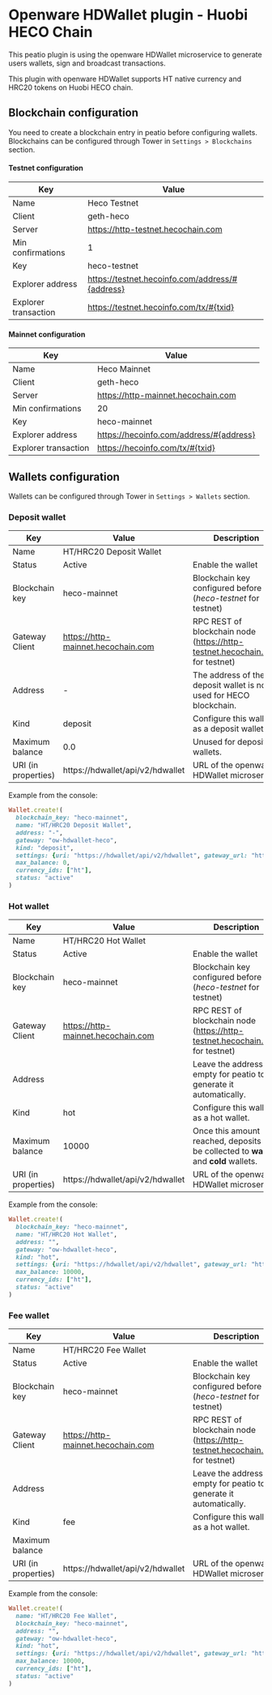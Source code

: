 # Openware HDWallet plugin - Huobi HECO Chain

This peatio plugin is using the openware HDWallet microservice to generate users wallets, sign and broadcast transactions.

This plugin with openware HDWallet supports HT native currency and HRC20 tokens on Huobi HECO chain.

#### 

## Blockchain configuration

You need to create a blockchain entry in peatio before configuring wallets. 
Blockchains can be configured through Tower in `Settings > Blockchains` section.

#### Testnet configuration

| Key                  | Value                                           |
| -------------------- | ----------------------------------------------- |
| Name                 | Heco Testnet                                    |
| Client               | geth-heco                                       |
| Server               | https://http-testnet.hecochain.com              |
| Min confirmations    | 1                                               |
| Key                  | heco-testnet                                    |
| Explorer address     | https://testnet.hecoinfo.com/address/#{address} |
| Explorer transaction | https://testnet.hecoinfo.com/tx/#{txid}         |

#### Mainnet configuration

| Key                  | Value                                   |
| -------------------- | --------------------------------------- |
| Name                 | Heco Mainnet                            |
| Client               | geth-heco                               |
| Server               | https://http-mainnet.hecochain.com      |
| Min confirmations    | 20                                      |
| Key                  | heco-mainnet                            |
| Explorer address     | https://hecoinfo.com/address/#{address} |
| Explorer transaction | https://hecoinfo.com/tx/#{txid}         |



## Wallets configuration

Wallets can be configured through Tower in `Settings > Wallets` section.

### Deposit wallet

| Key                 | Value                              | Description                                                  |
| ------------------- | ---------------------------------- | ------------------------------------------------------------ |
| Name                | HT/HRC20 Deposit Wallet            |                                                              |
| Status              | Active                             | Enable the wallet                                            |
| Blockchain key      | heco-mainnet                       | Blockchain key configured before (*heco-testnet* for testnet) |
| Gateway Client      | https://http-mainnet.hecochain.com | RPC REST of blockchain node (https://http-testnet.hecochain.com for testnet) |
| Address             | -                                  | The address of the deposit wallet is not used for HECO blockchain. |
| Kind                | deposit                            | Configure this wallet as a deposit wallet.                   |
| Maximum balance     | 0.0                                | Unused for deposit wallets.                                  |
| URI (in properties) | https://hdwallet/api/v2/hdwallet   | URL of the openware HDWallet microservice                    |

Example from the console:

```ruby
Wallet.create!(
  blockchain_key: "heco-mainnet",
  name: "HT/HRC20 Deposit Wallet",
  address: "-",
  gateway: "ow-hdwallet-heco",
  kind: "deposit",
  settings: {uri: "https://hdwallet/api/v2/hdwallet", gateway_url: "https://http-mainnet.hecochain.com"},
  max_balance: 0,
  currency_ids: ["ht"],
  status: "active"
)
```

### Hot wallet

| Key                 | Value                              | Description                                                  |
| ------------------- | ---------------------------------- | ------------------------------------------------------------ |
| Name                | HT/HRC20 Hot Wallet                |                                                              |
| Status              | Active                             | Enable the wallet                                            |
| Blockchain key      | heco-mainnet                       | Blockchain key configured before (*heco-testnet* for testnet) |
| Gateway Client      | https://http-mainnet.hecochain.com | RPC REST of blockchain node (https://http-testnet.hecochain.com for testnet) |
| Address             |                                    | Leave the address empty for peatio to generate it automatically. |
| Kind                | hot                                | Configure this wallet as a hot wallet.                       |
| Maximum balance     | 10000                              | Once this amount reached, deposits will be collected to **warm** and **cold** wallets. |
| URI (in properties) | https://hdwallet/api/v2/hdwallet   | URL of the openware HDWallet microservice                    |

Example from the console:

```ruby
Wallet.create!(
  blockchain_key: "heco-mainnet",
  name: "HT/HRC20 Hot Wallet",
  address: "",
  gateway: "ow-hdwallet-heco",
  kind: "hot",
  settings: {uri: "https://hdwallet/api/v2/hdwallet", gateway_url: "https://http-mainnet.hecochain.com"},
  max_balance: 10000,
  currency_ids: ["ht"],
  status: "active"
)
```



### Fee wallet

| Key                 | Value                              | Description                                                  |
| ------------------- | ---------------------------------- | ------------------------------------------------------------ |
| Name                | HT/HRC20 Fee Wallet                |                                                              |
| Status              | Active                             | Enable the wallet                                            |
| Blockchain key      | heco-mainnet                       | Blockchain key configured before (*heco-testnet* for testnet) |
| Gateway Client      | https://http-mainnet.hecochain.com | RPC REST of blockchain node (https://http-testnet.hecochain.com for testnet) |
| Address             |                                    | Leave the address empty for peatio to generate it automatically. |
| Kind                | fee                                | Configure this wallet as a hot wallet.                       |
| Maximum balance     |                                    |                                                              |
| URI (in properties) | https://hdwallet/api/v2/hdwallet   | URL of the openware HDWallet microservice                    |

Example from the console:

```ruby
Wallet.create!(
  name: "HT/HRC20 Fee Wallet",
  blockchain_key: "heco-mainnet",
  address: "",
  gateway: "ow-hdwallet-heco",
  kind: "hot",
  settings: {uri: "https://hdwallet/api/v2/hdwallet", gateway_url: "https://http-mainnet.hecochain.com"},
  max_balance: 10000,
  currency_ids: ["ht"],
  status: "active"
)
```
